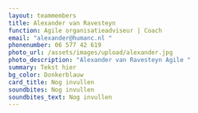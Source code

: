```yaml
---
layout: teammembers
title: Alexander van Ravesteyn
function: Agile organisatieadviseur | Coach
email: "alexander@humanc.nl "
phonenumber: 06 577 42 619
photo_url: /assets/images/upload/alexander.jpg
photo_description: "Alexander van Ravesteyn Agile "
summary: T﻿ekst hier
bg_color: Donkerblauw
card_title: Nog invullen
soundbites: Nog invullen
soundbites_text: Nog invullen
---
```


